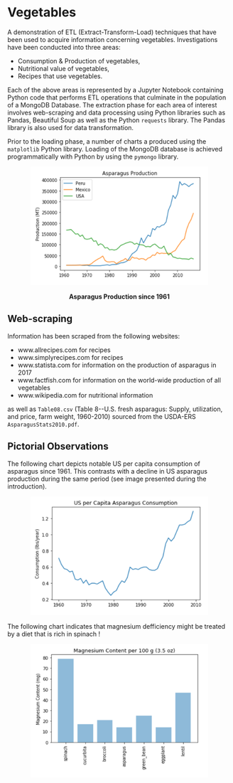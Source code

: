 # Vegetables
A demonstration of ETL (Extract-Transform-Load) techniques that have been used to acquire information concerning vegetables. Investigations have been conducted into three areas: 

<ul>
    <li>Consumption & Production of vegetables,</li>
    <li>Nutritional value of vegetables,</li>
    <li>Recipes that use vegetables.</li>
</ul>

<p>
    
Each of the above areas is represented by a Jupyter Notebook containing Python code that performs ETL operations that culminate in the population of a MongoDB Database. The extraction phase for each area of interest involves web-scraping and data processing using Python libraries such as Pandas, Beautiful Soup as well as the Python ```requests``` library. The Pandas library is also used for data transformation. 

</p>

<p>
    
Prior to the loading phase, a number of charts a produced using the ```matplotlib``` Python library. Loading of the MongoDB database is achieved programmatically with Python by using the ```pymongo``` library.

</p>

<p align="center">
    <img src="./Asparagus_Production.png" width="400" height="267">  
</p>

<p align="center">
    <strong>Asparagus Production since 1961</strong>
</p>



<h2>Web-scraping</h2>
Information has been scraped from the following websites:
<br>
<ul>
    <li>www.allrecipes.com for recipes</li>
    <li>www.simplyrecipes.com for recipes</li>
    <li>www.statista.com for information on the production of asparagus in 2017</li>
    <li>www.factfish.com for information on the world-wide production of all vegetables</li>  
    <li>www.wikipedia.com for nutritional information</li>
</ul>

as well as ```Table08.csv``` (Table 8--U.S. fresh asparagus: Supply, utilization, and price, farm weight, 1960-2010) sourced from the USDA-ERS ```AsparagusStats2010.pdf```.

<h2>Pictorial Observations</h2>
<p>The following chart depicts notable US per capita consumption of asparagus since 1961. This contrasts with a decline in US asparagus production during the same period (see image presented during the introduction).</p>

<p align="center">
    <img src="./Asparagus_Consumption.png" width="400" height="267">  
</p>

<p>The following chart indicates that magnesium defficiency might be treated by a diet that is rich in spinach !</p> 

<p align="center">
    <img src="./Magnesium_Content.png" width="400" height="300">  
</p>

